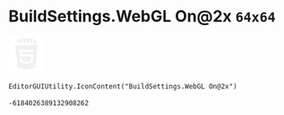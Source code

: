 # BuildSettings.WebGL On@2x `64x64`
<img src="/img/BuildSettings.WebGL%20On@2x.png" width=64 height=64>

``` CSharp
EditorGUIUtility.IconContent("BuildSettings.WebGL On@2x")
```
```
-6184026389132908262
```
